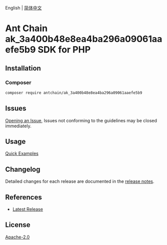 English | [简体中文](README-CN.md)

# Ant Chain ak_3a400b48e8ea4ba296a09061aaefe5b9 SDK for PHP

## Installation

### Composer

```bash
composer require antchain/ak_3a400b48e8ea4ba296a09061aaefe5b9
```

## Issues

[Opening an Issue](https://github.com/alipay/antchain-openapi-prod-sdk/issues/new), Issues not conforming to the guidelines may be closed immediately.

## Usage

[Quick Examples](https://github.com/alipay/antchain-openapi-prod-sdk/blob/master/docs/0-Examples-EN.md#quick-examples)

## Changelog

Detailed changes for each release are documented in the [release notes](./ChangeLog.txt).

## References

* [Latest Release](https://github.com/antchain-openapi-sdk-php)

## License

[Apache-2.0](http://www.apache.org/licenses/LICENSE-2.0)
